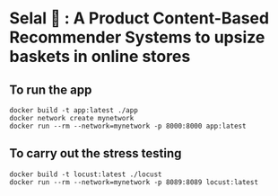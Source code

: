# Selal 🧺 : A Product Content-Based Recommender Systems to upsize baskets in online stores

## To run the app

```shell-session
docker build -t app:latest ./app
docker network create mynetwork
docker run --rm --network=mynetwork -p 8000:8000 app:latest
```

## To carry out the stress testing

```shell-session
docker build -t locust:latest ./locust
docker run --rm --network=mynetwork -p 8089:8089 locust:latest
```